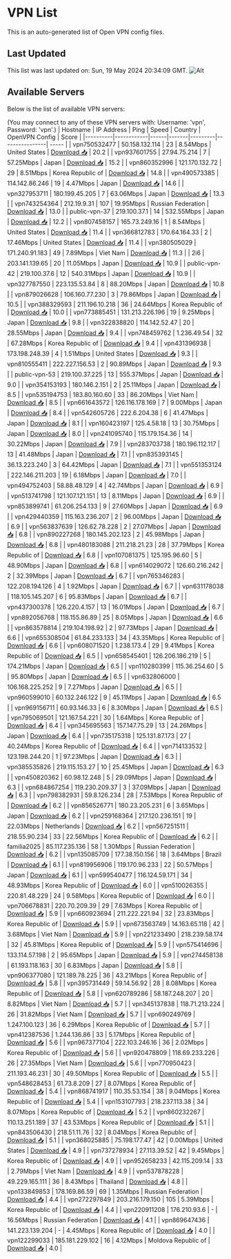 # VPN List

This is an auto-generated list of Open VPN config files.

## Last Updated

This list was last updated on: Sun, 19 May 2024 20:34:09 GMT.
![Alt](https://repobeats.axiom.co/api/embed/186b98318ef1479477931607c1ad7d823f12451f.svg "Repobeats analytics image")

## Available Servers

Below is the list of available VPN servers:

(You may connect to any of these VPN servers with: Username: 'vpn', Password: 'vpn'.)
| Hostname | IP Address | Ping | Speed | Country | OpenVPN Config | Score |
|----------|------------|------|-------|---------|----------------| ----- |
| vpn750532477 | 50.158.132.114 | 23 | 8.54Mbps | United States | [Download 📥](./configs/server_0_US.ovpn) | 20.2 |
| vpn937601755 | 27.94.75.214 | 7 | 57.25Mbps | Japan | [Download 📥](./configs/server_1_JP.ovpn) | 15.2 |
| vpn860352996 | 121.170.132.72 | 29 | 8.51Mbps | Korea Republic of | [Download 📥](./configs/server_2_KR.ovpn) | 14.8 |
| vpn490573385 | 114.142.86.246 | 19 | 4.47Mbps | Japan | [Download 📥](./configs/server_3_JP.ovpn) | 14.6 |
| vpn327953711 | 180.199.45.205 | 7 | 63.06Mbps | Japan | [Download 📥](./configs/server_4_JP.ovpn) | 13.3 |
| vpn743254364 | 212.19.9.31 | 107 | 19.95Mbps | Russian Federation | [Download 📥](./configs/server_5_RU.ovpn) | 13.0 |
| public-vpn-37 | 219.100.37.1 | 14 | 532.55Mbps | Japan | [Download 📥](./configs/server_6_JP.ovpn) | 12.2 |
| vpn807458157 | 165.73.249.16 | 1 | 8.54Mbps | United States | [Download 📥](./configs/server_7_US.ovpn) | 11.4 |
| vpn366812783 | 170.64.164.33 | 2 | 17.46Mbps | United States | [Download 📥](./configs/server_8_US.ovpn) | 11.4 |
| vpn380505029 | 171.240.91.183 | 49 | 7.89Mbps | Viet Nam | [Download 📥](./configs/server_9_VN.ovpn) | 11.3 |
| 2i6 | 203.141.139.65 | 20 | 11.05Mbps | Japan | [Download 📥](./configs/server_10_JP.ovpn) | 10.9 |
| public-vpn-42 | 219.100.37.6 | 12 | 540.31Mbps | Japan | [Download 📥](./configs/server_11_JP.ovpn) | 10.9 |
| vpn327787550 | 223.135.53.84 | 8 | 88.20Mbps | Japan | [Download 📥](./configs/server_12_JP.ovpn) | 10.8 |
| vpn879026628 | 106.160.77.230 | 3 | 79.86Mbps | Japan | [Download 📥](./configs/server_13_JP.ovpn) | 10.5 |
| vpn388329593 | 211.196.10.218 | 36 | 24.64Mbps | Korea Republic of | [Download 📥](./configs/server_14_KR.ovpn) | 10.0 |
| vpn773885451 | 131.213.226.196 | 19 | 9.25Mbps | Japan | [Download 📥](./configs/server_15_JP.ovpn) | 9.8 |
| vpn322838820 | 114.142.52.47 | 20 | 28.55Mbps | Japan | [Download 📥](./configs/server_16_JP.ovpn) | 9.4 |
| vpn748459762 | 1.236.49.54 | 32 | 67.28Mbps | Korea Republic of | [Download 📥](./configs/server_17_KR.ovpn) | 9.4 |
| vpn431396938 | 173.198.248.39 | 4 | 1.51Mbps | United States | [Download 📥](./configs/server_18_US.ovpn) | 9.3 |
| vpn810555411 | 222.227.156.53 | 2 | 90.89Mbps | Japan | [Download 📥](./configs/server_19_JP.ovpn) | 9.3 |
| public-vpn-53 | 219.100.37.225 | 13 | 555.37Mbps | Japan | [Download 📥](./configs/server_20_JP.ovpn) | 9.0 |
| vpn354153193 | 180.146.2.151 | 2 | 25.11Mbps | Japan | [Download 📥](./configs/server_21_JP.ovpn) | 8.5 |
| vpn535194753 | 183.80.160.60 | 33 | 86.20Mbps | Viet Nam | [Download 📥](./configs/server_22_VN.ovpn) | 8.5 |
| vpn661643572 | 126.116.178.169 | 7 | 9.00Mbps | Japan | [Download 📥](./configs/server_23_JP.ovpn) | 8.4 |
| vpn542605726 | 222.6.204.38 | 6 | 41.47Mbps | Japan | [Download 📥](./configs/server_24_JP.ovpn) | 8.1 |
| vpn160423197 | 125.4.58.18 | 13 | 30.75Mbps | Japan | [Download 📥](./configs/server_25_JP.ovpn) | 8.0 |
| vpn241095740 | 115.179.154.36 | 14 | 30.22Mbps | Japan | [Download 📥](./configs/server_26_JP.ovpn) | 7.9 |
| vpn283703738 | 180.196.112.117 | 13 | 41.48Mbps | Japan | [Download 📥](./configs/server_27_JP.ovpn) | 7.1 |
| vpn835393145 | 36.13.223.240 | 3 | 64.42Mbps | Japan | [Download 📥](./configs/server_28_JP.ovpn) | 7.1 |
| vpn551353124 | 222.146.211.203 | 19 | 6.18Mbps | Japan | [Download 📥](./configs/server_29_JP.ovpn) | 7.0 |
| vpn494752403 | 58.88.48.129 | 4 | 42.74Mbps | Japan | [Download 📥](./configs/server_30_JP.ovpn) | 6.9 |
| vpn513741798 | 121.107.121.151 | 13 | 8.11Mbps | Japan | [Download 📥](./configs/server_31_JP.ovpn) | 6.9 |
| vpn853899741 | 61.206.254.133 | 9 | 27.60Mbps | Japan | [Download 📥](./configs/server_32_JP.ovpn) | 6.9 |
| vpn429440359 | 115.163.236.207 | 2 | 96.00Mbps | Japan | [Download 📥](./configs/server_33_JP.ovpn) | 6.9 |
| vpn563837639 | 126.62.78.228 | 2 | 27.07Mbps | Japan | [Download 📥](./configs/server_34_JP.ovpn) | 6.8 |
| vpn890227268 | 180.145.202.123 | 2 | 45.98Mbps | Japan | [Download 📥](./configs/server_35_JP.ovpn) | 6.8 |
| vpn480183088 | 211.218.21.23 | 28 | 37.79Mbps | Korea Republic of | [Download 📥](./configs/server_36_KR.ovpn) | 6.8 |
| vpn107081375 | 125.195.96.60 | 5 | 48.90Mbps | Japan | [Download 📥](./configs/server_37_JP.ovpn) | 6.8 |
| vpn614029072 | 126.60.216.242 | 2 | 32.39Mbps | Japan | [Download 📥](./configs/server_38_JP.ovpn) | 6.7 |
| vpn765346283 | 122.208.194.126 | 4 | 1.92Mbps | Japan | [Download 📥](./configs/server_39_JP.ovpn) | 6.7 |
| vpn631178038 | 118.105.145.207 | 6 | 95.83Mbps | Japan | [Download 📥](./configs/server_40_JP.ovpn) | 6.7 |
| vpn437300378 | 126.220.4.157 | 13 | 16.01Mbps | Japan | [Download 📥](./configs/server_41_JP.ovpn) | 6.7 |
| vpn892056768 | 118.155.86.89 | 25 | 8.05Mbps | Japan | [Download 📥](./configs/server_42_JP.ovpn) | 6.6 |
| vpn863578814 | 219.104.198.92 | 2 | 97.73Mbps | Japan | [Download 📥](./configs/server_43_JP.ovpn) | 6.6 |
| vpn655308504 | 61.84.233.133 | 34 | 43.35Mbps | Korea Republic of | [Download 📥](./configs/server_44_KR.ovpn) | 6.6 |
| vpn608071520 | 1.238.173.4 | 29 | 9.41Mbps | Korea Republic of | [Download 📥](./configs/server_45_KR.ovpn) | 6.5 |
| vpn658545401 | 126.206.186.219 | 5 | 174.21Mbps | Japan | [Download 📥](./configs/server_46_JP.ovpn) | 6.5 |
| vpn110280399 | 115.36.254.60 | 5 | 95.80Mbps | Japan | [Download 📥](./configs/server_47_JP.ovpn) | 6.5 |
| vpn632806000 | 106.168.225.252 | 9 | 7.27Mbps | Japan | [Download 📥](./configs/server_48_JP.ovpn) | 6.5 |
| vpn960599010 | 60.132.246.122 | 9 | 45.11Mbps | Japan | [Download 📥](./configs/server_49_JP.ovpn) | 6.5 |
| vpn969156711 | 60.93.146.33 | 6 | 8.30Mbps | Japan | [Download 📥](./configs/server_50_JP.ovpn) | 6.5 |
| vpn795069501 | 121.167.54.221 | 30 | 1.64Mbps | Korea Republic of | [Download 📥](./configs/server_51_KR.ovpn) | 6.4 |
| vpn345695563 | 157.147.75.29 | 13 | 24.26Mbps | Japan | [Download 📥](./configs/server_52_JP.ovpn) | 6.4 |
| vpn735175318 | 125.131.87.173 | 27 | 40.24Mbps | Korea Republic of | [Download 📥](./configs/server_53_KR.ovpn) | 6.4 |
| vpn714133532 | 123.198.244.20 | 1 | 97.23Mbps | Japan | [Download 📥](./configs/server_54_JP.ovpn) | 6.3 |
| vpn385535826 | 219.115.153.27 | 10 | 25.45Mbps | Japan | [Download 📥](./configs/server_55_JP.ovpn) | 6.3 |
| vpn450820362 | 60.98.12.248 | 5 | 29.09Mbps | Japan | [Download 📥](./configs/server_56_JP.ovpn) | 6.3 |
| vpn684867254 | 119.230.209.37 | 3 | 37.09Mbps | Japan | [Download 📥](./configs/server_57_JP.ovpn) | 6.3 |
| vpn798382931 | 59.8.126.234 | 28 | 7.53Mbps | Korea Republic of | [Download 📥](./configs/server_58_KR.ovpn) | 6.2 |
| vpn856526771 | 180.23.205.231 | 6 | 3.65Mbps | Japan | [Download 📥](./configs/server_59_JP.ovpn) | 6.2 |
| vpn259168364 | 217.120.236.151 | 19 | 22.03Mbps | Netherlands | [Download 📥](./configs/server_60_NL.ovpn) | 6.2 |
| vpn567251511 | 218.55.90.234 | 33 | 22.56Mbps | Korea Republic of | [Download 📥](./configs/server_61_KR.ovpn) | 6.2 |
| familia2025 | 85.117.235.136 | 58 | 1.30Mbps | Russian Federation | [Download 📥](./configs/server_62_RU.ovpn) | 6.2 |
| vpn135085709 | 177.38.150.156 | 18 | 3.64Mbps | Brazil | [Download 📥](./configs/server_63_BR.ovpn) | 6.1 |
| vpn819956906 | 119.170.96.233 | 22 | 50.57Mbps | Japan | [Download 📥](./configs/server_64_JP.ovpn) | 6.1 |
| vpn599540477 | 116.124.59.171 | 34 | 48.93Mbps | Korea Republic of | [Download 📥](./configs/server_65_KR.ovpn) | 6.0 |
| vpn510026355 | 220.81.48.229 | 24 | 9.58Mbps | Korea Republic of | [Download 📥](./configs/server_66_KR.ovpn) | 6.0 |
| vpn706678831 | 220.70.209.39 | 29 | 7.63Mbps | Korea Republic of | [Download 📥](./configs/server_67_KR.ovpn) | 5.9 |
| vpn660923694 | 211.222.221.94 | 32 | 23.83Mbps | Korea Republic of | [Download 📥](./configs/server_68_KR.ovpn) | 5.9 |
| vpn673563749 | 14.163.65.118 | 42 | 3.68Mbps | Viet Nam | [Download 📥](./configs/server_69_VN.ovpn) | 5.9 |
| vpn221233490 | 218.239.58.174 | 32 | 45.81Mbps | Korea Republic of | [Download 📥](./configs/server_70_KR.ovpn) | 5.9 |
| vpn575414696 | 133.114.57.198 | 2 | 95.65Mbps | Japan | [Download 📥](./configs/server_71_JP.ovpn) | 5.9 |
| vpn274458138 | 61.193.118.163 | 30 | 6.83Mbps | Japan | [Download 📥](./configs/server_72_JP.ovpn) | 5.8 |
| vpn906377080 | 121.189.78.225 | 36 | 43.21Mbps | Korea Republic of | [Download 📥](./configs/server_73_KR.ovpn) | 5.8 |
| vpn395731449 | 59.14.56.92 | 28 | 8.08Mbps | Korea Republic of | [Download 📥](./configs/server_74_KR.ovpn) | 5.8 |
| vpn620789286 | 58.187.248.207 | 20 | 8.82Mbps | Viet Nam | [Download 📥](./configs/server_75_VN.ovpn) | 5.7 |
| vpn345137838 | 118.71.213.224 | 26 | 31.82Mbps | Viet Nam | [Download 📥](./configs/server_76_VN.ovpn) | 5.7 |
| vpn690249769 | 1.247.100.123 | 36 | 6.29Mbps | Korea Republic of | [Download 📥](./configs/server_77_KR.ovpn) | 5.7 |
| vpn412387536 | 1.244.136.86 | 33 | 5.17Mbps | Korea Republic of | [Download 📥](./configs/server_78_KR.ovpn) | 5.6 |
| vpn967377104 | 222.103.246.16 | 36 | 2.02Mbps | Korea Republic of | [Download 📥](./configs/server_79_KR.ovpn) | 5.6 |
| vpn920478809 | 118.69.233.226 | 26 | 27.35Mbps | Viet Nam | [Download 📥](./configs/server_80_VN.ovpn) | 5.6 |
| vpn770950423 | 211.193.46.231 | 30 | 49.50Mbps | Korea Republic of | [Download 📥](./configs/server_81_KR.ovpn) | 5.5 |
| vpn548628453 | 61.73.8.209 | 27 | 8.07Mbps | Korea Republic of | [Download 📥](./configs/server_82_KR.ovpn) | 5.4 |
| vpn868741917 | 110.35.53.154 | 38 | 9.04Mbps | Korea Republic of | [Download 📥](./configs/server_83_KR.ovpn) | 5.4 |
| vpn153107793 | 218.237.113.38 | 34 | 8.07Mbps | Korea Republic of | [Download 📥](./configs/server_84_KR.ovpn) | 5.2 |
| vpn860232267 | 110.13.251.189 | 37 | 43.53Mbps | Korea Republic of | [Download 📥](./configs/server_85_KR.ovpn) | 5.1 |
| vpn843506430 | 218.51.11.76 | 32 | 8.04Mbps | Korea Republic of | [Download 📥](./configs/server_86_KR.ovpn) | 5.1 |
| vpn368025885 | 75.198.177.47 | 42 | 0.00Mbps | United States | [Download 📥](./configs/server_87_US.ovpn) | 4.9 |
| vpn737278934 | 27.113.39.52 | 42 | 9.45Mbps | Korea Republic of | [Download 📥](./configs/server_88_KR.ovpn) | 4.9 |
| vpn952658233 | 42.115.209.14 | 33 | 2.79Mbps | Viet Nam | [Download 📥](./configs/server_89_VN.ovpn) | 4.9 |
| vpn537878228 | 49.229.165.111 | 36 | 8.43Mbps | Thailand | [Download 📥](./configs/server_90_TH.ovpn) | 4.8 |
| vpn133849853 | 178.169.86.59 | 69 | 1.35Mbps | Russian Federation | [Download 📥](./configs/server_91_RU.ovpn) | 4.4 |
| vpn272297849 | 203.216.179.150 | 105 | 5.39Mbps | Korea Republic of | [Download 📥](./configs/server_92_KR.ovpn) | 4.4 |
| vpn220911208 | 176.210.93.6 | - | 16.56Mbps | Russian Federation | [Download 📥](./configs/server_93_RU.ovpn) | 4.1 |
| vpn869647436 | 141.223.139.204 | - | 4.45Mbps | Korea Republic of | [Download 📥](./configs/server_94_KR.ovpn) | 4.0 |
| vpn122299033 | 185.181.229.102 | 16 | 4.12Mbps | Moldova Republic of | [Download 📥](./configs/server_95_MD.ovpn) | 4.0 |
